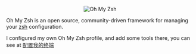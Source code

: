 <p align="center"><img src="https://s3.amazonaws.com/ohmyzsh/oh-my-zsh-logo.png" alt="Oh My Zsh"></p>

Oh My Zsh is an open source, community-driven framework for managing your [zsh](https://www.zsh.org/) configuration.

I configured my own Oh My Zsh profile, and add some tools there, you can see at [配置我的终端](https://github.com/tangjiahua/note/blob/main/mynote/%E9%85%8D%E7%BD%AE%E6%88%91%E7%9A%84%E7%BB%88%E7%AB%AF.md)
